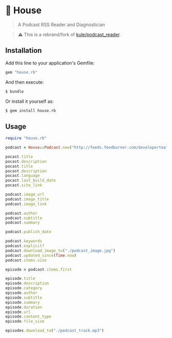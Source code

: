 # :pill: House
> A Podcast RSS Reader and Diagnostician

> :warning: This is a rebrand/fork of [kule/podcast_reader](https://github.com/kule/podcast_reader).

## Installation

Add this line to your application's Gemfile:

```ruby
gem "house.rb"
```

And then execute:

```bash
$ bundle
```

Or install it yourself as:

```bash
$ gem install house.rb
```

## Usage

```ruby
require "house.rb"

podcast = House::Podcast.new("http://feeds.feedburner.com/developertea")

pocast.title
pocast.description
pocast.title
pocast.description
pocast.language
pocast.last_build_date
pocast.site_link

podcast.image_url
podcast.image_title
podcast.image_link

podcast.author
podcast.subtitle
podcast.summary

podcast.publish_date

podcast.keywords
podcast.explicit?
podcast.download_image_to("./podcast_image.jpg")
podcast.updated_since(Time.now)
podcast.items.size

episode = podcast.items.first

episode.title
episode.description
episode.category
episode.author
episode.subtitle
episode.summary
episode.duration
episode.url
episode.content_type
episode.file_size

episodes.download_to("./podcast_track.mp3")
```
